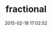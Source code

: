 ---
layout: post
title:  "fractional"
repo:   "thechrisoshow/fractional"
date:   2015-02-18 17:02:52
gemurl: http://github.com/thechrisoshow/fractional
---